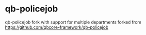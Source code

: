 # qb-policejob
qb-policejob fork with support for multiple departments forked from https://github.com/qbcore-framework/qb-policejob
